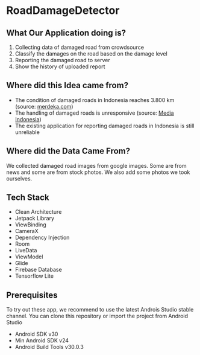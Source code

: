 # RoadDamageDetector

## What Our Application doing is?
1. Collecting data of damaged road from crowdsource
2. Classify the damages on the road based on the damage level
3. Reporting the damaged road to server
4. Show the history of uploaded report


## Where did this Idea came from?
- The condition of damaged roads in Indonesia reaches 3.800 km
(source: [merdeka.com](https://merdeka.com))
- The handling of damaged roads is unresponsive
(source: [Media Indonesia](https://mediaindonesia.com))
- The existing application for reporting damaged roads in Indonesia is still unreliable

## Where did the Data Came From?
We collected damaged road images from google images. Some are from news and some are from stock photos. We also add some photos we took ourselves.

## Tech Stack
- Clean Architecture
- Jetpack Library
- ViewBinding
- CameraX
- Dependency Injection
- Room
- LiveData
- ViewModel
- Glide
- Firebase Database
- Tensorflow Lite

## Prerequisites
To try out these app, we recommend to use the latest Androis Studio stable channel.
You can clone this repository or import the project from Android Studio
- Android SDK v30
- Min Android SDK v24
- Android Build Tools v30.0.3
